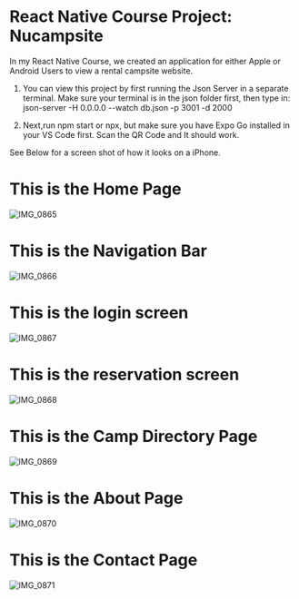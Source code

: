 # **React Native Course Project: Nucampsite**

In my React Native Course, we created an application for either Apple or Android Users to view a rental campsite website. 

1. You can view this project by first running the Json Server in a separate terminal.
Make sure your terminal is in the json folder first, then type in: json-server -H 0.0.0.0 --watch db.json -p 3001 -d 2000

2. Next,run npm start or npx, but make sure you have Expo Go installed in your VS Code first.
Scan the QR Code and It should work.

See Below for a screen shot of how it looks on a iPhone.

# This is the Home Page
![IMG_0865](https://github.com/RaquelHenry/nucampsitereact/assets/128919367/e454dd19-c2b1-4848-81d0-cd1058449202)
# This is the Navigation Bar
![IMG_0866](https://github.com/RaquelHenry/nucampsitereact/assets/128919367/b7375687-dbee-43d8-bce3-31d28951dde3)
# This is the login screen
![IMG_0867](https://github.com/RaquelHenry/nucampsitereact/assets/128919367/aebaa0cf-d736-4565-bb82-9a2a9b08d336)
# This is the reservation screen
![IMG_0868](https://github.com/RaquelHenry/nucampsitereact/assets/128919367/b0033076-7489-497e-8ef7-567e5b20e2ff)
# This is the Camp Directory Page
![IMG_0869](https://github.com/RaquelHenry/nucampsitereact/assets/128919367/42b1a25b-da9e-40c8-9f8d-9b5fe8d01985)
# This is the About Page
![IMG_0870](https://github.com/RaquelHenry/nucampsitereact/assets/128919367/7be66811-4416-4965-b2fe-0d3daa575e49)
# This is the Contact Page
![IMG_0871](https://github.com/RaquelHenry/nucampsitereact/assets/128919367/f241f7ba-8f13-4bb5-9df3-9b7659b81523)
